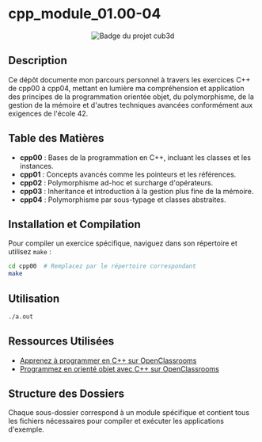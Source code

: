 # cpp_module_01.00-04
<div align="center">
  <img src="https://raw.githubusercontent.com/ayogun/42-project-badges/main/badges/cppe.png?raw=true" alt="Badge du projet cub3d">
</div>

## Description
Ce dépôt documente mon parcours personnel à travers les exercices C++ de cpp00 à cpp04, mettant en lumière ma compréhension et application des principes de la programmation orientée objet, du polymorphisme, de la gestion de la mémoire et d'autres techniques avancées conformément aux exigences de l'école 42.

## Table des Matières
- **cpp00** : Bases de la programmation en C++, incluant les classes et les instances.
- **cpp01** : Concepts avancés comme les pointeurs et les références.
- **cpp02** : Polymorphisme ad-hoc et surcharge d'opérateurs.
- **cpp03** : Inheritance et introduction à la gestion plus fine de la mémoire.
- **cpp04** : Polymorphisme par sous-typage et classes abstraites.

## Installation et Compilation
Pour compiler un exercice spécifique, naviguez dans son répertoire et utilisez `make` :
```bash
cd cpp00  # Remplacez par le répertoire correspondant
make
```

## Utilisation
```bash
./a.out
```

## Ressources Utilisées
- [Apprenez à programmer en C++ sur OpenClassrooms](https://openclassrooms.com/fr/courses/1894236-apprenez-a-programmer-en-c)
- [Programmez en orienté objet avec C++ sur OpenClassrooms](https://openclassrooms.com/fr/courses/7137751-programmez-en-oriente-objet-avec-c)


## Structure des Dossiers
Chaque sous-dossier correspond à un module spécifique et contient tous les fichiers nécessaires pour compiler et exécuter les applications d'exemple.

